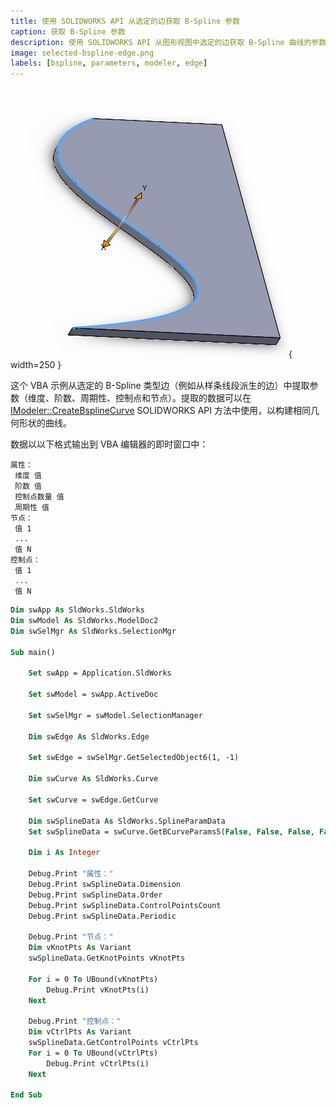 ```yaml
---
title: 使用 SOLIDWORKS API 从选定的边获取 B-Spline 参数
caption: 获取 B-Spline 参数
description: 使用 SOLIDWORKS API 从图形视图中选定的边获取 B-Spline 曲线的参数（维度、阶数、周期性、控制点和节点）。
image: selected-bspline-edge.png
labels: [bspline, parameters, modeler, edge]
---
```

![选定的 B-Spline 边](selected-bspline-edge.png){ width=250 }

这个 VBA 示例从选定的 B-Spline 类型边（例如从样条线段派生的边）中提取参数（维度、阶数、周期性、控制点和节点）。提取的数据可以在 [IModeler::CreateBsplineCurve](https://help.solidworks.com/2012/English/api/sldworksapi/SolidWorks.Interop.sldworks~SolidWorks.Interop.sldworks.IModeler~CreateBsplineCurve.html) SOLIDWORKS API 方法中使用，以构建相同几何形状的曲线。

数据以以下格式输出到 VBA 编辑器的即时窗口中：

~~~
属性：
 维度 值
 阶数 值
 控制点数量 值
 周期性 值
节点：
 值 1
 ...
 值 N
控制点：
 值 1
 ...
 值 N
~~~

~~~ vb
Dim swApp As SldWorks.SldWorks
Dim swModel As SldWorks.ModelDoc2
Dim swSelMgr As SldWorks.SelectionMgr

Sub main()

    Set swApp = Application.SldWorks
    
    Set swModel = swApp.ActiveDoc
    
    Set swSelMgr = swModel.SelectionManager
    
    Dim swEdge As SldWorks.Edge
    
    Set swEdge = swSelMgr.GetSelectedObject6(1, -1)
    
    Dim swCurve As SldWorks.Curve
    
    Set swCurve = swEdge.GetCurve
    
    Dim swSplineData As SldWorks.SplineParamData
    Set swSplineData = swCurve.GetBCurveParams5(False, False, False, False)
    
    Dim i As Integer
    
    Debug.Print "属性："
    Debug.Print swSplineData.Dimension
    Debug.Print swSplineData.Order
    Debug.Print swSplineData.ControlPointsCount
    Debug.Print swSplineData.Periodic
    
    Debug.Print "节点："
    Dim vKnotPts As Variant
    swSplineData.GetKnotPoints vKnotPts
    
    For i = 0 To UBound(vKnotPts)
        Debug.Print vKnotPts(i)
    Next
    
    Debug.Print "控制点："
    Dim vCtrlPts As Variant
    swSplineData.GetControlPoints vCtrlPts
    For i = 0 To UBound(vCtrlPts)
        Debug.Print vCtrlPts(i)
    Next
    
End Sub
~~~